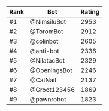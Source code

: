 Rank|Bot|Rating
---|---|---
#1|@NimsiluBot|2953
#2|@ToromBot|2912
#3|@colinbot|2605
#4|@anti-bot|2336
#5|@NilatacBot|2329
#6|@OpeningsBot|2246
#7|@CatNail|2137
#8|@Groot123456|1869
#9|@pawnrobot|1823
